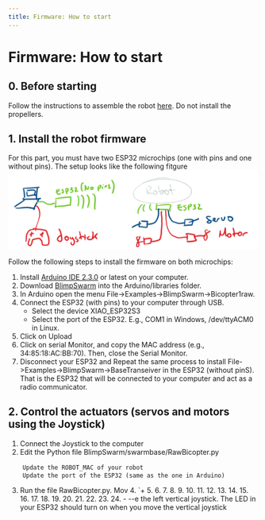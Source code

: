 ```yaml
---
title: Firmware: How to start
---
```


# Firmware: How to start

## 0. Before starting
Follow the instructions to assemble the robot [here](https://rhinestone-star-fa9.notion.site/Robot-Assembly-f31e5685cc46427f9f4b832dc4a56b95). Do not install the propellers.

## 1. Install the robot firmware
For this part, you must have two ESP32 microchips (one with pins and one without pins). The setup looks like the following fitgure
![](https://github.com/LehighBlimpGroup/BlimpSwarm/raw/main/doc/figures/setup.png)

 Follow the following steps to install the firmware on both microchips:
1. Install [Arduino IDE 2.3.0](https://www.arduino.cc/en/software) or latest on your computer.
2. Download [BlimpSwarm](https://github.com/LehighBlimpGroup/BlimpSwarm) into the Arduino/libraries folder.
3. In Arduino open the menu File->Examples->BlimpSwarm->Bicopter1raw.
4. Connect the ESP32 (with pins) to your computer through USB. 
   * Select the device XIAO_ESP32S3
   * Select the port of the ESP32. E.g., COM1 in Windows, /dev/ttyACM0 in Linux.
5. Click on Upload
6. Click on serial Monitor, and copy the MAC address (e.g., 34:85:18:AC:BB:70). Then, close the Serial Monitor.
7. Disconnect your ESP32 and Repeat the same process to install File->Examples->BlimpSwarm->BaseTranseiver in the ESP32 (without pinS). That is the ESP32 that will be connected to your computer and act as a radio communicator.




## 2. Control the actuators (servos and motors using the Joystick)

1. Connect the Joystick to the computer
2. Edit the Python file BlimpSwarm/swarmbase/RawBicopter.py
```
    Update the ROBOT_MAC of your robot
    Update the port of the ESP32 (same as the one in Arduino)
```
3. Run the file RawBicopter.py. Mov
   4.  `+
   5. 
   6. 
   7. 
   8. 
   9. 
   10. 
   11. 
   12. 
   13. 
   14. 
   15. 
   16. 
   17. 
   18. 
   19. 
   20. 
   21. 
   22. 
   23. 
   24. - --e the left vertical joystick. The LED in your ESP32 should turn on when you move the vertical joystick